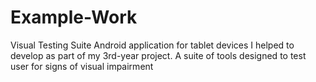 # Example-Work

Visual Testing Suite
Android application for tablet devices I helped to develop as part of my 3rd-year project. A suite of tools designed to test user for signs of visual impairment 
